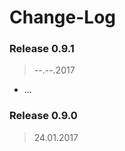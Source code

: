 Change-Log
===============

### Release 0.9.1 ###
> --.--.2017

- ...

### Release 0.9.0 ###
> 24.01.2017